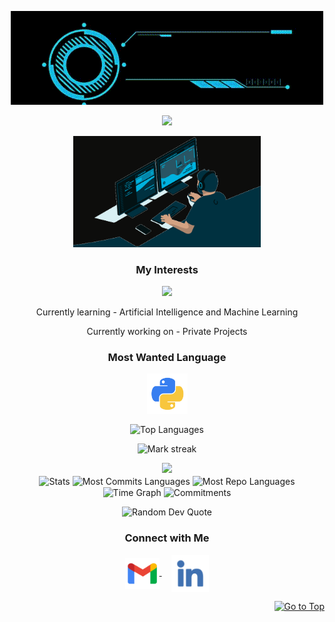 <!-- Add this anchor tag at the very top of your README -->
<a name="top"></a>

<p align="center">
  <img src="assests/header (1).gif" alt="Header Image"/>
</p>

<p align="center">
  <img src="https://readme-typing-svg.demolab.com?font=Roboto+Slab&color=%237E3ACE&size=35&center=true&vCenter=true&width=450&duration=1500&pause=1000&lines=Adarsh+Jaiswal;Machine+Learning+Engineer" width="auto" height="35"/>
</p>

<p align="center">
  <img alt="Coding GIF" width="300" height="auto" src="assests/coding.gif"/>
</p>

<h3 align="center">My Interests</h3>
<p align="center">
   <img src="https://readme-typing-svg.demolab.com?font=Roboto+Slab&color=%237E3ACE&size=35&center=true&vCenter=true&width=450&duration=1500&pause=1000&lines=Artificial+Intelligence;Machine+Learning;Data+Science" width="auto" height="35"/>
</p>

<p align="center">Currently learning - Artificial Intelligence and Machine Learning</p>
<p align="center">Currently working on - Private Projects</p>

<h3 align="center">Most Wanted Language</h3>
<p align="center">
  <a href="https://github.com/AdarshJ3008/python-practice.git" target="_blank">
    <img align="center" src="assests/python.png" alt="Python" height="65" width="65" />
  </a>
</p>

<p align="center">
  <img align="center" src="https://github-readme-stats.vercel.app/api/top-langs?username=AdarshJ3008&hide_border=true&no-bg=true&no-frame=true&layout=compact&theme=transparent&hide=html,css,jupyter%20notebook,pug,jinja" alt="Top Languages"/>
</p>

<p align="center">
  <img alt="Mark streak" src="https://github-readme-streak-stats.herokuapp.com/?user=AdarshJ3008&hide_border=true&theme=transparent" /> 
</p>

<!--Trophy-->
<div align="center">
  <img src="https://github-profile-trophy.vercel.app/?username=AdarshJ3008&no-bg=true&no-frame=true&row=2&column=3"/>
</div>

<div align="center">
  <img align="center" src="http://github-profile-summary-cards.vercel.app/api/cards/stats?username=AdarshJ3008&theme=transparent" height="180em" alt="Stats"/>
  <img align="center" src="http://github-profile-summary-cards.vercel.app/api/cards/most-commit-language?username=AdarshJ3008&theme=transparent&exclude=html,CSS,Jupyter%20Notebook" height="180em" alt="Most Commits Languages"/>
  <img align="center" src="http://github-profile-summary-cards.vercel.app/api/cards/repos-per-language?username=AdarshJ3008&theme=transparent&exclude=html,CSS,Jupyter%20Notebook" height="180em" alt="Most Repo Languages"/>
  <img align="center" src="http://github-profile-summary-cards.vercel.app/api/cards/productive-time?username=AdarshJ3008&theme=transparent&utcOffset=5.30" height="180em" alt="Time Graph"/>
  <img align="center" src="http://github-profile-summary-cards.vercel.app/api/cards/profile-details?username=AdarshJ3008&theme=transparent" height="180em" alt="Commitments"/>
</div>

<p align="center">
  <img src="https://quotes-github-readme.vercel.app/api?type=horizontal&theme=transparent" alt="Random Dev Quote" />
</p>

<h3 align="center">Connect with Me</h3>
<p align="center">
  <a href="mailto:borahadarsh@gmail.com" target="_blank">
    <img align="center" src="assests/gmail.png" alt="mail" height="50" width="55" />
  </a>
  &nbsp;&nbsp;&nbsp;
  <a href="https://www.linkedin.com/in/adarsh-jaiswal-253100259/" target="_blank">
    <img align="center" src="assests/linkedin.png" alt="linkedin" height="60" width="60" />
  </a>
</p>

<p align="right">
  <a href="#top"><img src="https://img.shields.io/static/v1?label&message=Go+to+Top&color=0b6ab3&style=flat&logo" alt="Go to Top" /></a>
</p>
